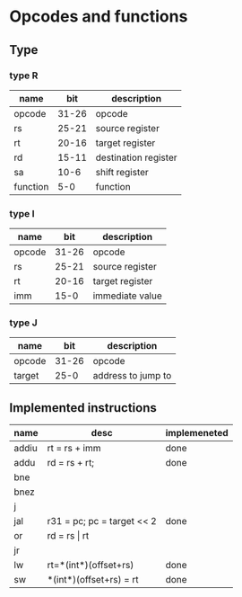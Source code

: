 # Opcodes and functions

## Type

### type R

|name|bit|description|
|-|-|-|
|opcode|31-26|opcode
|rs|25-21|source register|
|rt|20-16|target register|
|rd|15-11|destination register|
|sa|10-6|shift register|
|function|5-0|function|


### type I

|name|bit|description|
|-|-|-|
|opcode|31-26|opcode|
|rs|25-21|source register|
|rt|20-16|target register|
|imm|15-0|immediate value|

### type J

|name|bit|description|
|-|-|-|
|opcode|31-26|opcode|
|target|25-0|address to jump to|

## Implemented instructions

|name|desc|implemeneted|
|-|-|-|
|addiu|rt = rs + imm|done|
|addu|rd = rs + rt;|done|
|bne|||
|bnez|||
|j|||
|jal|r31 = pc; pc = target << 2|done|
|or|rd = rs \| rt||
|jr|||
|lw|rt=\*(int\*)(offset+rs)|done|
|sw|\*(int\*)(offset+rs) = rt|done|